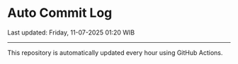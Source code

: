 # Auto Commit Log

Last updated: Friday, 11-07-2025 01:20 WIB

---

This repository is automatically updated every hour using GitHub Actions.
